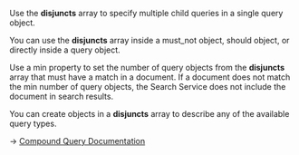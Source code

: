 Use the **disjuncts** array to specify multiple child queries in a single query object.

You can use the **disjuncts** array inside a must_not object, should object, or directly inside a query object.

Use a min property to set the number of query objects from the **disjuncts** array that must have a match in a document. If a document does not match the min number of query objects, the Search Service does not include the document in search results.

You can create objects in a **disjuncts** array to describe any of the available query types.

→ [Compound Query Documentation](https://docs.couchbase.com/server/current/search/search-request-params.html#boolean-queries)
